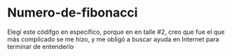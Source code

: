 # Numero-de-fibonacci
Elegí este códifgo en específico, porque en en talle #2, creo que fue el que más complicado se me hizo, y me obligó a buscar ayuda en Internet para terminar de entenderlo
